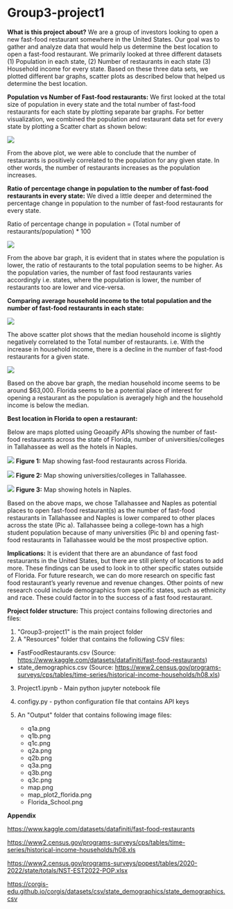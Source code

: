 # Group3-project1

**What is this project about?**
We are a group of investors looking to open a new fast-food restaurant somewhere in the United States. Our goal was to gather and analyze data that would help us determine the best location to open a fast-food restaurant. We primarily looked at three different datasets (1) Population in each state, (2) Number of restaurants in each state (3) Household income for every state. Based on these three data sets, we plotted different bar graphs, scatter plots as described below that helped us determine the best location.

**Population vs Number of Fast-food restaurants:** 
We first looked at the total size of population in every state and the total number of fast-food restaurants for each state by plotting separate bar graphs. For better visualization, we combined the population and restaurant data set for every state by plotting a Scatter chart as shown below: 
 
 ![](Output/q1c.png)

From the above plot, we were able to conclude that the number of restaurants is positively correlated to the population for any given state. In other words, the number of restaurants increases as the population increases.

**Ratio of percentage change in population to the number of fast-food restaurants in every state:** 
We dived a little deeper and determined the percentage change in population to the number of fast-food restaurants for every state.

Ratio of percentage change in population = (Total number of restaurants/population) *  100
            
![](Output/q2a.png)

From the above bar graph, it is evident that in states where the population is lower, the ratio of restaurants to the total population seems to be higher. As the population varies, the number of fast food restaurants varies accordingly i.e. states, where the population is lower, the number of restaurants too are lower and vice-versa.

**Comparing average household income to the total population and the number of fast-food restaurants in each state:** 

![](Output/q3c.png)

The above scatter plot shows that the median household income is slightly negatively correlated to the Total number of restaurants. i.e. With the increase in household income, there is a decline in the number of fast-food restaurants for a given state.

![](Output/q3b.png)

Based on the above bar graph, the median household income seems to be around $63,000. Florida seems to be a potential place of interest for opening a restaurant as the population is averagely high and the household income is below the median. 
            
**Best location in Florida to open a restaurant:** 

Below are maps plotted using Geoapify APIs showing the number of fast-food restaurants across the state of Florida, number of universities/colleges in Tallahassee as well as the hotels in Naples. 

![](Output/map_plot2_florida.png)
**Figure 1:** Map showing fast-food restaurants across Florida.

![](Output/Tallahassee.png)
**Figure 2:** Map showing universities/colleges in Tallahassee.

![](Output/Naples.png)
**Figure 3:** Map showing hotels in Naples.

Based on the above maps, we chose Tallahassee and Naples as potential places to open fast-food restaurant(s) as the number of fast-food restaurants in Tallahassee and Naples is lower compared to other places across the state (Pic a). Tallahassee being a college-town has a high student population because of many universities  (Pic b) and opening fast-food restaurants in Tallahassee would be the most prospective option.

**Implications:**
It is evident that there are an abundance of fast food restaurants in the United States, but there are still plenty of locations to add more. These findings can be used to look in to other specific states outside of Florida. For future research, we can do more research on specific fast food restaurant’s yearly revenue and revenue changes. Other points of new research could include demographics from specific states, such as ethnicity and race. These could factor in to the success of a fast food restaurant.
                                                                                                                                                                                                                                              
**Project folder structure:**
This project contains following directories and files:

1. "Group3-project1" is the main project folder
2. A "Resources" folder that contains the following CSV files:

- FastFoodRestaurants.csv    (Source: https://www.kaggle.com/datasets/datafiniti/fast-food-restaurants)
- state_demographics.csv     (Source: https://www2.census.gov/programs-surveys/cps/tables/time-series/historical-income-households/h08.xls)

3. Project1.ipynb - Main python jupyter notebook file

4. configy.py - python configuration file that contains API keys

5. An "Output" folder that contains following image files:
    - q1a.png
    - q1b.png
    - q1c.png
    - q2a.png
    - q2b.png
    - q3a.png
    - q3b.png
    - q3c.png
    - map.png
    - map_plot2_florida.png
    - Florida_School.png


**Appendix**

https://www.kaggle.com/datasets/datafiniti/fast-food-restaurants

https://www2.census.gov/programs-surveys/cps/tables/time-series/historical-income-households/h08.xls

https://www2.census.gov/programs-surveys/popest/tables/2020-2022/state/totals/NST-EST2022-POP.xlsx

https://corgis-edu.github.io/corgis/datasets/csv/state_demographics/state_demographics.csv
